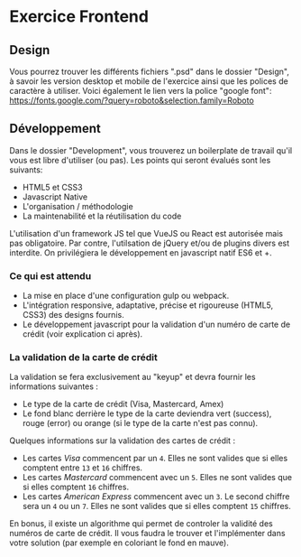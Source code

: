 # Exercice Frontend

## Design

Vous pourrez trouver les différents fichiers ".psd" dans le dossier "Design", à savoir les version desktop et mobile de l'exercice ainsi que les polices de caractère à utiliser. Voici également le lien vers la police "google font": https://fonts.google.com/?query=roboto&selection.family=Roboto

## Développement

Dans le dossier "Development", vous trouverez un boilerplate de travail qu'il vous est libre d'utiliser (ou pas). Les points qui seront évalués sont les suivants:

 * HTML5 et CSS3
 * Javascript Native
 * L'organisation / méthodologie
 * La maintenabilité et la réutilisation du code

L'utilisation d'un framework JS tel que VueJS ou React est autorisée mais pas obligatoire. Par contre, l'utilsation de jQuery et/ou de plugins divers est interdite. On privilégiera le développement en javascript natif ES6 et +.

### Ce qui est attendu

 * La mise en place d'une configuration gulp ou webpack.
 * L'intégration responsive, adaptative, précise et rigoureuse (HTML5, CSS3) des designs fournis.
 * Le développement javascript pour la validation d'un numéro de carte de crédit (voir explication ci après).

### La validation de la carte de crédit

La validation se fera exclusivement au "keyup" et devra fournir les informations suivantes :

 * Le type de la carte de crédit (Visa, Mastercard, Amex)
 * Le fond blanc derrière le type de la carte deviendra vert (success), rouge (error) ou orange (si le type de la carte n'est pas connu).

Quelques informations sur la validation des cartes de crédit :

 * Les cartes *Visa* commencent par un `4`. Elles ne sont valides que si elles comptent entre `13` et `16` chiffres.
 * Les cartes *Mastercard* commencent avec un `5`. Elles ne sont valides que si elles comptent `16` chiffres.
 * Les cartes *American Express* commencent avec un `3`. Le second chiffre sera un `4` ou un `7`. Elles ne sont valides que si elles comptent `15` chiffres.

En bonus, il existe un algorithme qui permet de controler la validité des numéros de carte de crédit. Il vous faudra le trouver et l'implémenter dans votre solution (par exemple en coloriant le fond en mauve).
